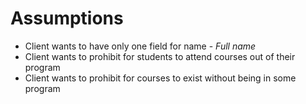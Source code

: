# Assumptions

- Client wants to have only one field for name - _Full name_
- Client wants to prohibit for students to attend courses out of their program
- Client wants to prohibit for courses to exist without being in some program
